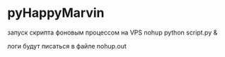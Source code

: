 # pyHappyMarvin

запуск скрипта фоновым процессом на VPS
nohup python script.py &

логи будут писаться в файле nohup.out
